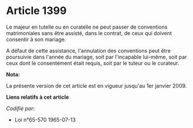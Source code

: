 # Article 1399

Le majeur en tutelle ou en curatelle ne peut passer de conventions matrimoniales sans être assisté, dans le contrat, de ceux
qui doivent consentir à son mariage.

A défaut de cette assistance, l'annulation des conventions peut être poursuivie dans l'année du mariage, soit par l'incapable
lui-même, soit par ceux dont le consentement était requis, soit par le tuteur ou le curateur.

**Nota:**

La présente version de cet article est en vigueur jusqu'au 1er janvier 2009.

**Liens relatifs à cet article**

_Codifié par_:

  - Loi n°65-570 1965-07-13
